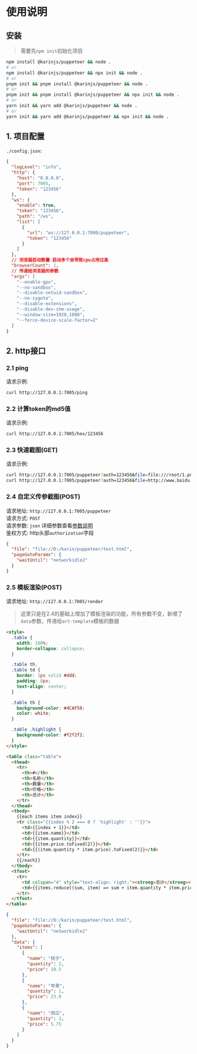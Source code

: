 # 使用说明

## 安装

> 需要先`npm init`初始化项目

```bash
npm install @karinjs/puppeteer && node .
# or
npm install @karinjs/puppeteer && npx init && node .
# or
pnpm init && pnpm install @karinjs/puppeteer && node .
# or
pnpm init && pnpm install @karinjs/puppeteer && npx init && node .
# or
yarn init && yarn add @karinjs/puppeteer && node .
# or
yarn init && yarn add @karinjs/puppeteer && npx init && node .
```

## 1. 项目配置

`./config.json`:

```json
{
  "logLevel": "info",
  "http": {
    "host": "0.0.0.0",
    "port": 7005,
    "token": "123456"
  },
  "ws": {
    "enable": true,
    "token": "123456",
    "path": "/ws",
    "list": [
      {
        "url": "ws://127.0.0.1:7000/puppeteer",
        "token": "123456"
      }
    ]
  },
  // 浏览器启动数量 启动多个会导致cpu占用过高
  "browserCount": 1,
  // 传递给浏览器的参数
  "args": [
    "--enable-gpu",
    "--no-sandbox",
    "--disable-setuid-sandbox",
    "--no-zygote",
    "--disable-extensions",
    "--disable-dev-shm-usage",
    "--window-size=1920,1080",
    "--force-device-scale-factor=2"
  ]
}
```

## 2. http接口

### 2.1 ping

请求示例:

```bash
curl http://127.0.0.1:7005/ping
```

### 2.2 计算token的md5值

请求示例:

```bash
curl http://127.0.0.1:7005/hex/123456
```

### 2.3 快速截图(GET)

请求示例:

```bash
curl http://127.0.0.1:7005/puppeteer?auth=123456&file=file:///root/1.png
curl http://127.0.0.1:7005/puppeteer?auth=123456&file=http://www.baidu.com
```

### 2.4 自定义传参截图(POST)

请求地址: `http://127.0.0.1:7005/puppeteer`  
请求方式: `POST`  
请求参数: `json` 详细参数查看[参数说明](https://github.com/KarinJS/puppeteer-core/blob/d92140a9f156aee07a855f6824f3ae8a8cd95da1/src/puppeteer/core.ts#L5)  
鉴权方式: http头部`authorization`字段  

```json
{
  "file": "file://D:/karin/puppeteer/test.html",
  "pageGotoParams": {
    "waitUntil": "networkidle2"
  }
}

```

### 2.5 模板渲染(POST)

请求地址: `http://127.0.0.1:7005/render`

> 这里只是在2.4的基础上增加了模板渲染的功能，所有参数不变，新增了`data`参数，传递给`art-template`模板的数据

```html
<style>
  .table {
    width: 100%;
    border-collapse: collapse;
  }

  .table th,
  .table td {
    border: 1px solid #ddd;
    padding: 8px;
    text-align: center;
  }

  .table th {
    background-color: #4CAF50;
    color: white;
  }

  .table .highlight {
    background-color: #f2f2f2;
  }
</style>

<table class="table">
  <thead>
    <tr>
      <th>#</th>
      <th>名称</th>
      <th>数量</th>
      <th>价格</th>
      <th>总计</th>
    </tr>
  </thead>
  <tbody>
    {{each items item index}}
    <tr class="{{index % 2 === 0 ? 'highlight' : ''}}">
      <td>{{index + 1}}</td>
      <td>{{item.name}}</td>
      <td>{{item.quantity}}</td>
      <td>{{item.price.toFixed(2)}}</td>
      <td>{{(item.quantity * item.price).toFixed(2)}}</td>
    </tr>
    {{/each}}
  </tbody>
  <tfoot>
    <tr>
      <td colspan="4" style="text-align: right;"><strong>总计</strong></td>
      <td>{{items.reduce((sum, item) => sum + item.quantity * item.price, 0).toFixed(2)}}</td>
    </tr>
  </tfoot>
</table>
```

```json
{
  "file": "file://D:/karin/puppeteer/test.html",
  "pageGotoParams": {
    "waitUntil": "networkidle2"
  },
  "data": {
    "items": [
      {
        "name": "桃子",
        "quantity": 2,
        "price": 10.5
      },
      {
        "name": "苹果",
        "quantity": 1,
        "price": 23.0
      },
      {
        "name": "西瓜",
        "quantity": 3,
        "price": 5.75
      }
    ]
  }
}
```
